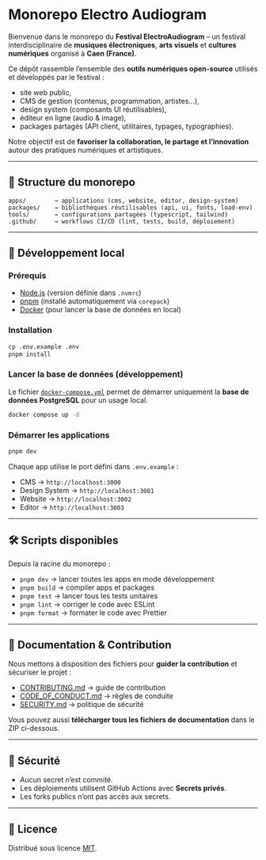 # Monorepo Electro Audiogram

Bienvenue dans le monorepo du **Festival ElectroAudiogram** – un festival interdisciplinaire de **musiques électroniques**, **arts visuels** et **cultures numériques** organisé à **Caen (France)**.

Ce dépôt rassemble l’ensemble des **outils numériques open-source** utilisés et développés par le festival :

- site web public,
- CMS de gestion (contenus, programmation, artistes…),
- design system (composants UI réutilisables),
- éditeur en ligne (audio & image),
- packages partagés (API client, utilitaires, typages, typographies).

Notre objectif est de **favoriser la collaboration, le partage et l’innovation** autour des pratiques numériques et artistiques.

---

## 📂 Structure du monorepo

```
apps/        → applications (cms, website, editor, design-system)
packages/    → bibliothèques réutilisables (api, ui, fonts, load-env)
tools/       → configurations partagées (typescript, tailwind)
.github/     → workflows CI/CD (lint, tests, build, déploiement)
```

---

## 🚀 Développement local

### Prérequis

- [Node.js](https://nodejs.org/) (version définie dans `.nvmrc`)
- [pnpm](https://pnpm.io/) (installé automatiquement via `corepack`)
- [Docker](https://www.docker.com/) (pour lancer la base de données en local)

### Installation

```bash
cp .env.example .env
pnpm install
```

### Lancer la base de données (développement)

Le fichier [`docker-compose.yml`](./docker-compose.yml) permet de démarrer uniquement la **base de données PostgreSQL** pour un usage local.

```bash
docker compose up -d
```

### Démarrer les applications

```bash
pnpm dev
```

Chaque app utilise le port défini dans `.env.example` :

- CMS → `http://localhost:3000`
- Design System → `http://localhost:3001`
- Website → `http://localhost:3002`
- Editor → `http://localhost:3003`

---

## 🛠️ Scripts disponibles

Depuis la racine du monorepo :

- `pnpm dev` → lancer toutes les apps en mode développement
- `pnpm build` → compiler apps et packages
- `pnpm test` → lancer tous les tests unitaires
- `pnpm lint` → corriger le code avec ESLint
- `pnpm format` → formater le code avec Prettier

---

## 📖 Documentation & Contribution

Nous mettons à disposition des fichiers pour **guider la contribution** et sécuriser le projet :

- [CONTRIBUTING.md](./CONTRIBUTING.md) → guide de contribution
- [CODE_OF_CONDUCT.md](./CODE_OF_CONDUCT.md) → règles de conduite
- [SECURITY.md](./SECURITY.md) → politique de sécurité

Vous pouvez aussi **télécharger tous les fichiers de documentation** dans le ZIP ci-dessous.

---

## 🔐 Sécurité

- Aucun secret n’est commité.
- Les déploiements utilisent GitHub Actions avec **Secrets privés**.
- Les forks publics n’ont pas accès aux secrets.

---

## 📜 Licence

Distribué sous licence [MIT](./LICENCE).
